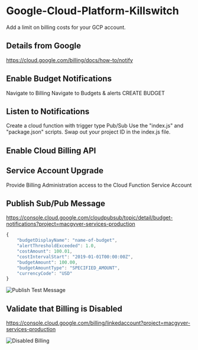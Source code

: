 # Google-Cloud-Platform-Killswitch
 Add a limit on billing costs for your GCP account.

## Details from Google
https://cloud.google.com/billing/docs/how-to/notify



## Enable Budget Notifications

Navigate to Billing
Navigate to Budgets & alerts
CREATE BUDGET

## Listen to Notifications
Create a cloud function with trigger type Pub/Sub
Use the "index.js" and "package.json" scripts.
Swap out your project ID in the index.js file.



## Enable Cloud Billing API


## Service Account Upgrade
Provide Billing Administration access to the Cloud Function Service Account


## Publish Sub/Pub Message
https://console.cloud.google.com/cloudpubsub/topic/detail/budget-notifications?project=macgyver-services-production


```javascript
{
    "budgetDisplayName": "name-of-budget",
    "alertThresholdExceeded": 1.0,
    "costAmount": 100.01,
    "costIntervalStart": "2019-01-01T00:00:00Z",
    "budgetAmount": 100.00,
    "budgetAmountType": "SPECIFIED_AMOUNT",
    "currencyCode": "USD"
}
```

![Publish Test Message](https://raw.githubusercontent.com/tmoody/Google-Cloud-Platform-Killswitch/main/images/pub-sub-test-message.png)


## Validate that Billing is Disabled
https://console.cloud.google.com/billing/linkedaccount?project=macgyver-services-production

![Disabled Billing](https://raw.githubusercontent.com/tmoody/Google-Cloud-Platform-Killswitch/main/images/billing-disabled.png)

